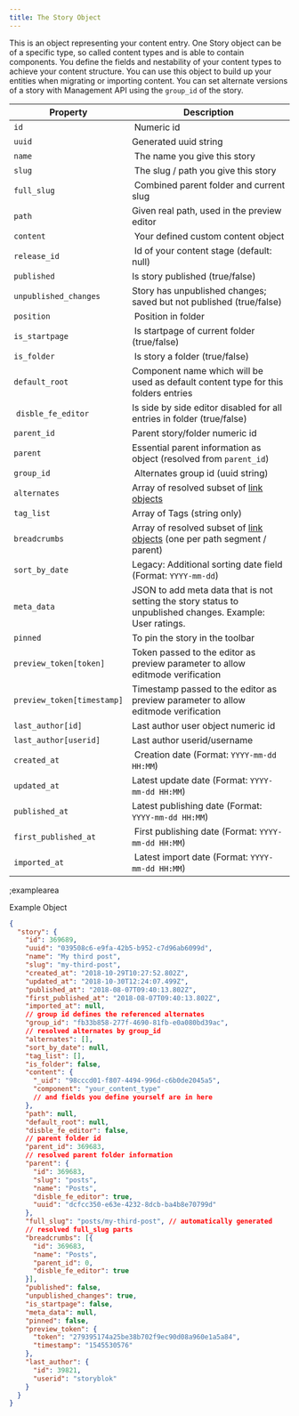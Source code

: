 ```yaml
---
title: The Story Object
---
```


This is an object representing your content entry. One Story object can be of a specific type, so called content types and is able to contain components. You define the fields and nestability of your content types to achieve your content structure. You can use this object to build up your entities when migrating or importing content. You can set alternate versions of a story with Management API using the `group_id` of the story.

| Property            | Description          |
|---------------------|----------------------|
| `id`                  | Numeric id | 
| `uuid`                | Generated uuid string | 
| `name`                | The name you give this story | 
| `slug`                | The slug / path you give this story |
| `full_slug`           | Combined parent folder and current slug | 
| `path`                | Given real path, used in the preview editor | 
| `content`             | Your defined custom content object | 
| `release_id`          | Id of your content stage (default: null) | 
| `published`           | Is story published (true/false) |
| `unpublished_changes` | Story has unpublished changes; saved but not published (true/false) |
| `position`            | Position in folder | 
| `is_startpage`        | Is startpage of current folder (true/false) | 
| `is_folder`           | Is story a folder (true/false) | 
| `default_root`        | Component name which will be used as default content type for this folders entries |
| `disble_fe_editor`    | Is side by side editor disabled for all entries in folder (true/false) |
| `parent_id`           | Parent story/folder numeric id | 
| `parent`              | Essential parent information as object (resolved from `parent_id`) | 
| `group_id`            | Alternates group id (uuid string) | 
| `alternates`          | Array of resolved subset of [link objects](#core-resources/the-link-object) | 
| `tag_list`            | Array of Tags (string only) | 
| `breadcrumbs`         | Array of resolved subset of [link objects](#core-resources/the-link-object) (one per path segment / parent) |
| `sort_by_date`        | Legacy: Additional sorting date field (Format: `YYYY-mm-dd`) | 
| `meta_data`           | JSON to add meta data that is not setting the story status to unpublished changes. Example: User ratings.  |
| `pinned`              | To pin the story in the toolbar |
| `preview_token[token]` | Token passed to the editor as preview parameter to allow editmode verification |
| `preview_token[timestamp]` | Timestamp passed to the editor as preview parameter to allow editmode verification |
| `last_author[id]`     | Last author user object numeric id |
| `last_author[userid]` | Last author userid/username |
| `created_at`          | Creation date (Format: `YYYY-mm-dd HH:MM`) | 
| `updated_at`          | Latest update date (Format: `YYYY-mm-dd HH:MM`) | 
| `published_at`        | Latest publishing date (Format: `YYYY-mm-dd HH:MM`) | 
| `first_published_at`  | First publishing date (Format: `YYYY-mm-dd HH:MM`) | 
| `imported_at`         | Latest import date (Format: `YYYY-mm-dd HH:MM`) | 

;examplearea

Example Object 

```json
{
  "story": {
    "id": 369689,
    "uuid": "039508c6-e9fa-42b5-b952-c7d96ab6099d",
    "name": "My third post",
    "slug": "my-third-post",
    "created_at": "2018-10-29T10:27:52.802Z",
    "updated_at": "2018-10-30T12:24:07.499Z",
    "published_at": "2018-08-07T09:40:13.802Z",
    "first_published_at": "2018-08-07T09:40:13.802Z",
    "imported_at": null,
    // group id defines the referenced alternates
    "group_id": "fb33b858-277f-4690-81fb-e0a080bd39ac",
    // resolved alternates by group_id
    "alternates": [],
    "sort_by_date": null,
    "tag_list": [],
    "is_folder": false,
    "content": {
      "_uid": "98cccd01-f807-4494-996d-c6b0de2045a5",
      "component": "your_content_type"
      // and fields you define yourself are in here
    },
    "path": null,
    "default_root": null,
    "disble_fe_editor": false,
    // parent folder id
    "parent_id": 369683,
    // resolved parent folder information
    "parent": {
      "id": 369683,
      "slug": "posts",
      "name": "Posts",
      "disble_fe_editor": true,
      "uuid": "dcfcc350-e63e-4232-8dcb-ba4b8e70799d"
    },
    "full_slug": "posts/my-third-post", // automatically generated
    // resolved full_slug parts
    "breadcrumbs": [{
      "id": 369683,
      "name": "Posts",
      "parent_id": 0,
      "disble_fe_editor": true
    }],
    "published": false,
    "unpublished_changes": true,
    "is_startpage": false,
    "meta_data": null,
    "pinned": false,
    "preview_token": {
      "token": "279395174a25be38b702f9ec90d08a960e1a5a84",
      "timestamp": "1545530576"
    },
    "last_author": {
      "id": 39821,
      "userid": "storyblok"
    }
  }
}
```
